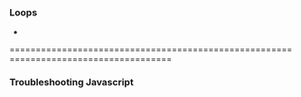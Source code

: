 ### Loops
-
=====================================================================================
### Troubleshooting Javascript

